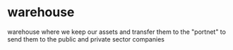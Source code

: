 # warehouse
warehouse where we keep our assets and transfer them to the "portnet" to send them to the public and private sector companies
